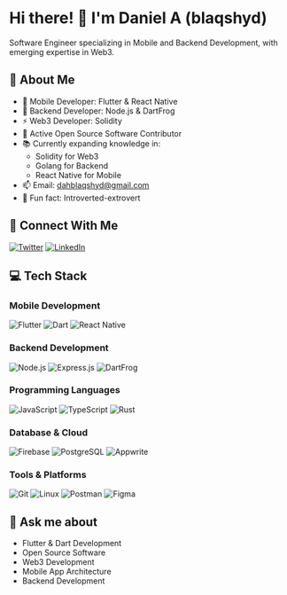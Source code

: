 # Hi there! 👋 I'm Daniel A (blaqshyd)

Software Engineer specializing in Mobile and Backend Development, with emerging expertise in Web3.

## 🚀 About Me

- 🔭 Mobile Developer: Flutter & React Native
- 🌱 Backend Developer: Node.js & DartFrog
- ⚡ Web3 Developer: Solidity
- 👯 Active Open Source Software Contributor
- 📚 Currently expanding knowledge in:
  - Solidity for Web3
  - Golang for Backend
  - React Native for Mobile
- 📫 Email: dahblaqshyd@gmail.com
- 🎯 Fun fact: Introverted-extrovert

## 🤝 Connect With Me

[![Twitter](https://img.shields.io/badge/Twitter-1DA1F2?style=for-the-badge&logo=twitter&logoColor=white)](https://x.com/blaqshyd)
[![LinkedIn](https://img.shields.io/badge/LinkedIn-0077B5?style=for-the-badge&logo=linkedin&logoColor=white)](https://linkedin.com/in/blaqshyd)

## 💻 Tech Stack

### Mobile Development
![Flutter](https://img.shields.io/badge/Flutter-02569B?style=for-the-badge&logo=flutter&logoColor=white)
![Dart](https://img.shields.io/badge/Dart-0175C2?style=for-the-badge&logo=dart&logoColor=white)
![React Native](https://img.shields.io/badge/React_Native-20232A?style=for-the-badge&logo=react&logoColor=61DAFB)

### Backend Development
![Node.js](https://img.shields.io/badge/Node.js-339933?style=for-the-badge&logo=nodedotjs&logoColor=white)
![Express.js](https://img.shields.io/badge/Express.js-000000?style=for-the-badge&logo=express&logoColor=white)
![DartFrog](https://img.shields.io/badge/DartFrog-0175C2?style=for-the-badge&logo=dart&logoColor=white)

### Programming Languages
![JavaScript](https://img.shields.io/badge/JavaScript-F7DF1E?style=for-the-badge&logo=javascript&logoColor=black)
![TypeScript](https://img.shields.io/badge/TypeScript-007ACC?style=for-the-badge&logo=typescript&logoColor=white)
![Rust](https://img.shields.io/badge/Rust-000000?style=for-the-badge&logo=rust&logoColor=white)

### Database & Cloud
![Firebase](https://img.shields.io/badge/Firebase-FFCA28?style=for-the-badge&logo=firebase&logoColor=black)
![PostgreSQL](https://img.shields.io/badge/PostgreSQL-316192?style=for-the-badge&logo=postgresql&logoColor=white)
![Appwrite](https://img.shields.io/badge/Appwrite-F02E65?style=for-the-badge&logo=appwrite&logoColor=white)

### Tools & Platforms
![Git](https://img.shields.io/badge/Git-F05032?style=for-the-badge&logo=git&logoColor=white)
![Linux](https://img.shields.io/badge/Linux-FCC624?style=for-the-badge&logo=linux&logoColor=black)
![Postman](https://img.shields.io/badge/Postman-FF6C37?style=for-the-badge&logo=postman&logoColor=white)
![Figma](https://img.shields.io/badge/Figma-F24E1E?style=for-the-badge&logo=figma&logoColor=white)

## 💬 Ask me about
- Flutter & Dart Development
- Open Source Software
- Web3 Development
- Mobile App Architecture
- Backend Development
